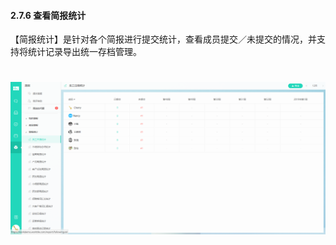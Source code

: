 #### 2.7.6 查看简报统计

【简报统计】是针对各个简报进行提交统计，查看成员提交／未提交的情况，并支持将统计记录导出统一存档管理。

# ![](/assets/7.6员工简报统计.png)
